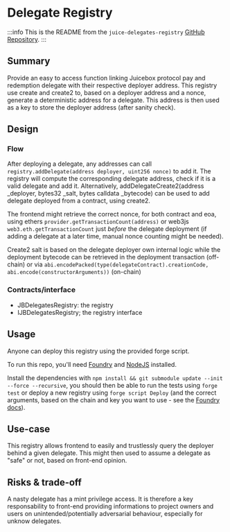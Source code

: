 # Delegate Registry

:::info
This is the README from the `juice-delegates-registry` [GitHub Repository](https://github.com/jbx-protocol/juice-delegates-registry).
:::

## Summary

Provide an easy to access function linking Juicebox protocol pay and redemption delegate with their respective deployer address.
This registry use create and create2 to, based on a deployer address and a nonce, generate a deterministic address for a delegate.
This address is then used as a key to store the deployer address (after sanity check).

## Design

### Flow

After deploying a delegate, any addresses can call `registry.addDelegate(address deployer, uint256 nonce)` to add it. The registry will compute the corresponding delegate address, check if it is a valid delegate and add it. Alternatively, addDelegateCreate2(address _deployer, bytes32 _salt, bytes calldata _bytecode) can be used to add delegate deployed from a contract, using create2.

The frontend might retrieve the correct nonce, for both contract and eoa, using  ethers `provider.getTransactionCount(address)` or web3js `web3.eth.getTransactionCount` just *before* the delegate deployment (if adding a delegate at a later time, manual nonce counting might be needed).

Create2 salt is based on the delegate deployer own internal logic while the deployment bytecode can be retrieved in the deployment transaction (off-chain) or via `abi.encodePacked(type(delegateContract).creationCode, abi.encode(constructorArguments))` (on-chain)

### Contracts/interface

- JBDelegatesRegistry: the registry
- IJBDelegatesRegistry; the registry interface

## Usage

Anyone can deploy this registry using the provided forge script.

To run this repo, you'll need [Foundry](https://book.getfoundry.sh/) and [NodeJS](https://nodejs.dev/en/learn/how-to-install-nodejs/) installed.

Install the dependencies with `npm install && git submodule update --init --force --recursive`, you should then be able
to run the tests using `forge test` or deploy a new registry using `forge script Deploy` (and the correct arguments, based on the chain and key you want to use - see the [Foundry docs](https://book.getfoundry.sh/)).

## Use-case

This registry allows frontend to easily and trustlessly query the deployer behind a given delegate. This might then used to assume a delegate as "safe" or not, based on front-end opinion.

## Risks & trade-off

A nasty delegate has a mint privilege access. It is therefore a key responsability to front-end providing informations to project owners and users on unintended/potentially adversarial behaviour, especially for unknow delegates.
